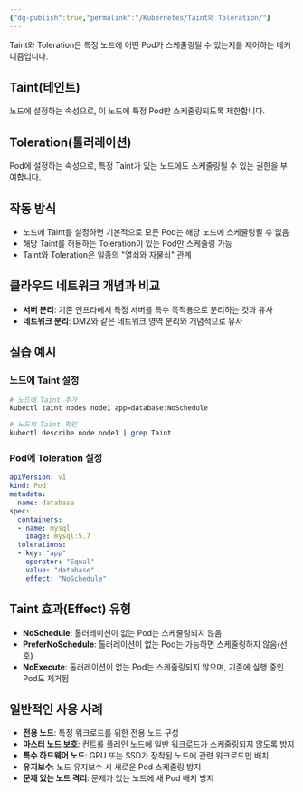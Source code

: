 ```yaml
---
{"dg-publish":true,"permalink":"/Kubernetes/Taint와 Toleration/"}
---
```



Taint와 Toleration은 특정 노드에 어떤 Pod가 스케줄링될 수 있는지를 제어하는 메커니즘입니다.

## Taint(테인트)

노드에 설정하는 속성으로, 이 노드에 특정 Pod만 스케줄링되도록 제한합니다.

## Toleration(톨러레이션)

Pod에 설정하는 속성으로, 특정 Taint가 있는 노드에도 스케줄링될 수 있는 권한을 부여합니다.

## 작동 방식

- 노드에 Taint를 설정하면 기본적으로 모든 Pod는 해당 노드에 스케줄링될 수 없음
- 해당 Taint를 허용하는 Toleration이 있는 Pod만 스케줄링 가능
- Taint와 Toleration은 일종의 "열쇠와 자물쇠" 관계

## 클라우드 네트워크 개념과 비교

- **서버 분리**: 기존 인프라에서 특정 서버를 특수 목적용으로 분리하는 것과 유사
- **네트워크 분리**: DMZ와 같은 네트워크 영역 분리와 개념적으로 유사

## 실습 예시

### 노드에 Taint 설정

```bash
# 노드에 Taint 추가
kubectl taint nodes node1 app=database:NoSchedule

# 노드의 Taint 확인
kubectl describe node node1 | grep Taint
```

### Pod에 Toleration 설정

```yaml
apiVersion: v1
kind: Pod
metadata:
  name: database
spec:
  containers:
  - name: mysql
    image: mysql:5.7
  tolerations:
  - key: "app"
    operator: "Equal"
    value: "database"
    effect: "NoSchedule"
```

## Taint 효과(Effect) 유형

- **NoSchedule**: 톨러레이션이 없는 Pod는 스케줄링되지 않음
- **PreferNoSchedule**: 톨러레이션이 없는 Pod는 가능하면 스케줄링하지 않음(선호)
- **NoExecute**: 톨러레이션이 없는 Pod는 스케줄링되지 않으며, 기존에 실행 중인 Pod도 제거됨

## 일반적인 사용 사례

- **전용 노드**: 특정 워크로드를 위한 전용 노드 구성
- **마스터 노드 보호**: 컨트롤 플레인 노드에 일반 워크로드가 스케줄링되지 않도록 방지
- **특수 하드웨어 노드**: GPU 또는 SSD가 장착된 노드에 관련 워크로드만 배치
- **유지보수**: 노드 유지보수 시 새로운 Pod 스케줄링 방지
- **문제 있는 노드 격리**: 문제가 있는 노드에 새 Pod 배치 방지